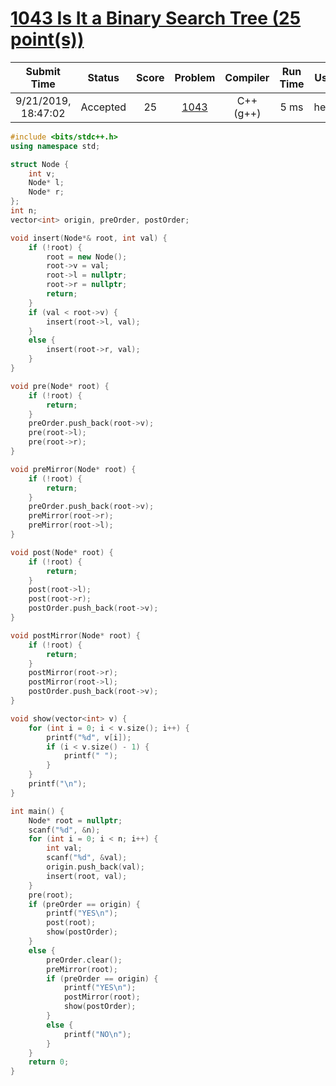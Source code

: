 # [1043 Is It a Binary Search Tree (25 point(s))](https://pintia.cn/problem-sets/994805342720868352/problems/994805440976633856)

|     Submit Time     |  Status  | Score |                           Problem                            | Compiler  | Run Time | User |
| :-----------------: | :------: | :---: | :----------------------------------------------------------: | :-------: | :------: | :--: |
| 9/21/2019, 18:47:02 | Accepted |  25   | [1043](https://pintia.cn/problem-sets/994805342720868352/problems/994805440976633856) | C++ (g++) |   5 ms   | heng |

```c++
#include <bits/stdc++.h>
using namespace std;

struct Node {
    int v;
    Node* l;
    Node* r;
};
int n;
vector<int> origin, preOrder, postOrder;

void insert(Node*& root, int val) {
    if (!root) {
        root = new Node();
        root->v = val;
        root->l = nullptr;
        root->r = nullptr;
        return;
    }
    if (val < root->v) {
        insert(root->l, val);
    }
    else {
        insert(root->r, val);
    }
}

void pre(Node* root) {
    if (!root) {
        return;
    }
    preOrder.push_back(root->v);
    pre(root->l);
    pre(root->r);
}

void preMirror(Node* root) {
    if (!root) {
        return;
    }
    preOrder.push_back(root->v);
    preMirror(root->r);
    preMirror(root->l);
}

void post(Node* root) {
    if (!root) {
        return;
    }
    post(root->l);
    post(root->r);
    postOrder.push_back(root->v);
}

void postMirror(Node* root) {
    if (!root) {
        return;
    }
    postMirror(root->r);
    postMirror(root->l);
    postOrder.push_back(root->v);
}

void show(vector<int> v) {
    for (int i = 0; i < v.size(); i++) {
        printf("%d", v[i]);
        if (i < v.size() - 1) {
            printf(" ");
        }
    }
    printf("\n");
}

int main() {
    Node* root = nullptr;
    scanf("%d", &n);
    for (int i = 0; i < n; i++) {
        int val;
        scanf("%d", &val);
        origin.push_back(val);
        insert(root, val);
    }
    pre(root);
    if (preOrder == origin) {
        printf("YES\n");
        post(root);
        show(postOrder);
    }
    else {
        preOrder.clear();
        preMirror(root);
        if (preOrder == origin) {
            printf("YES\n");
            postMirror(root);
            show(postOrder);
        }
        else {
            printf("NO\n");
        }
    }
    return 0;
}

```

